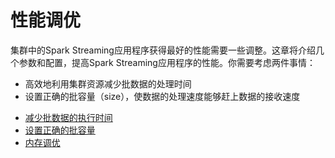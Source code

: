 # 性能调优

集群中的Spark Streaming应用程序获得最好的性能需要一些调整。这章将介绍几个参数和配置，提高Spark Streaming应用程序的性能。你需要考虑两件事情：

- 高效地利用集群资源减少批数据的处理时间
- 设置正确的批容量（size），使数据的处理速度能够赶上数据的接收速度

* [减少批数据的执行时间](reducing-processing-time.md)
* [设置正确的批容量](setting-right-batch-size.md)
* [内存调优](memory-tuning.md)